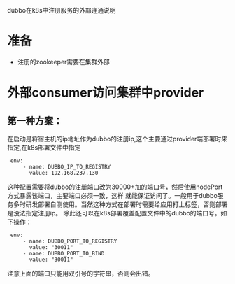 dubbo在k8s中注册服务的外部连通说明

# 准备
- 注册的zookeeper需要在集群外部

# 外部consumer访问集群中provider

## 第一种方案：
在启动是将宿主机的ip地址作为dubbo的注册ip,这个主要通过provider端部署时来指定,在k8s部署文件中指定
```
 env:
     - name: DUBBO_IP_TO_REGISTRY
       value: 192.168.237.130
```
这种配置需要将dubbo的注册端口改为30000+加的端口号，然后使用nodePort方式暴露该端口，主要端口必须一致，这样
就能保证访问了。一般用于dubbo服务多时研发部署自测使用。当然这种方式在部署时需要给应用打上标签，否则部署是没法指定注册ip。
除此还可以在k8s部署覆盖配置文件中的dubbo的端口号。如下操作：
```
 env:
     - name: DUBBO_PORT_TO_REGISTRY
       value: "30011"
     - name: DUBBO_PORT_TO_BIND
       value: "30011"  
```
注意上面的端口只能用双引号的字符串，否则会出错。